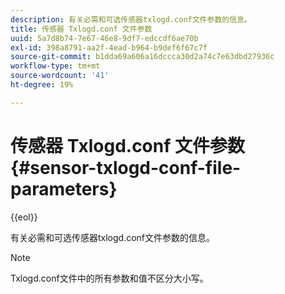 ```yaml
---
description: 有关必需和可选传感器txlogd.conf文件参数的信息。
title: 传感器 Txlogd.conf 文件参数
uuid: 5a7d8b74-7e67-46e8-9df7-edccdf6ae70b
exl-id: 398a8791-aa2f-4ead-b964-b9def6f67c7f
source-git-commit: b1dda69a606a16dccca30d2a74c7e63dbd27936c
workflow-type: tm+mt
source-wordcount: '41'
ht-degree: 19%

---
```


# 传感器 Txlogd.conf 文件参数{#sensor-txlogd-conf-file-parameters}

{{eol}}

有关必需和可选传感器txlogd.conf文件参数的信息。

>[!NOTE]
>
>Txlogd.conf文件中的所有参数和值不区分大小写。
